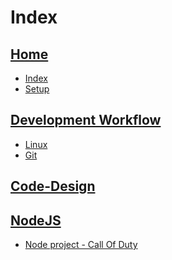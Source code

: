 # Index

## [Home](home)

- [Index](_sidebar)
- [Setup](setup)

## [Development Workflow](Workflow/Workflow)

- [Linux](Workflow/Linux)
- [Git](Workflow/Git)

<!-- ## [Basic Web Development](Web/Web-dev)

- [HTML-CSS](Web/HTML-CSS)
- [JavaScript](Web/JavaScript) -->

<!-- ## [Clean Code](Clean-code) -->

## [Code-Design](Code-Design/Code-Design)

## [NodeJS](Node/Node)

<!-- - [Learn Node](Learn-node) -->
- [Node project - Call Of Duty](Node/Call-Of-Duty)

